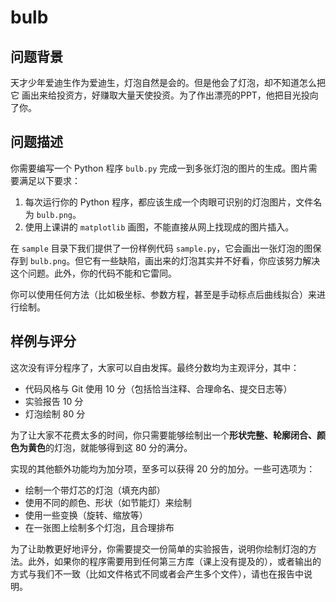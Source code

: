 # bulb

## 问题背景

天才少年爱迪生作为爱迪生，灯泡自然是会的。但是他会了灯泡，却不知道怎么把它
画出来给投资方，好赚取大量天使投资。为了作出漂亮的PPT，他把目光投向了你。

## 问题描述

你需要编写一个 Python 程序 `bulb.py` 完成一到多张灯泡的图片的生成。图片需要满足以下要求：

1. 每次运行你的 Python 程序，都应该生成一个肉眼可识别的灯泡图片，文件名为 `bulb.png`。
2. 使用上课讲的 `matplotlib` 画图，不能直接从网上找现成的图片插入。

在 `sample` 目录下我们提供了一份样例代码 `sample.py`，它会画出一张灯泡的图保存到 `bulb.png`。但它有一些缺陷，画出来的灯泡其实并不好看，你应该努力解决这个问题。此外，你的代码不能和它雷同。

你可以使用任何方法（比如极坐标、参数方程，甚至是手动标点后曲线拟合）来进行绘制。

## 样例与评分

这次没有评分程序了，大家可以自由发挥。最终分数均为主观评分，其中：

* 代码风格与 Git 使用 10 分（包括恰当注释、合理命名、提交日志等） 
* 实验报告 10 分
* 灯泡绘制 80 分

为了让大家不花费太多的时间，你只需要能够绘制出一个**形状完整、轮廓闭合、颜色为黄色**的灯泡，就能够得到这 80 分的满分。

实现的其他额外功能均为加分项，至多可以获得 20 分的加分。一些可选项为：


* 绘制一个带灯芯的灯泡（填充内部）
* 使用不同的颜色、形状（如节能灯）来绘制
* 使用一些变换（旋转、缩放等）
* 在一张图上绘制多个灯泡，且合理排布

为了让助教更好地评分，你需要提交一份简单的实验报告，说明你绘制灯泡的方法。此外，如果你的程序需要用到任何第三方库（课上没有提及的），或者输出的方式与我们不一致（比如文件格式不同或者会产生多个文件），请也在报告中说明。


